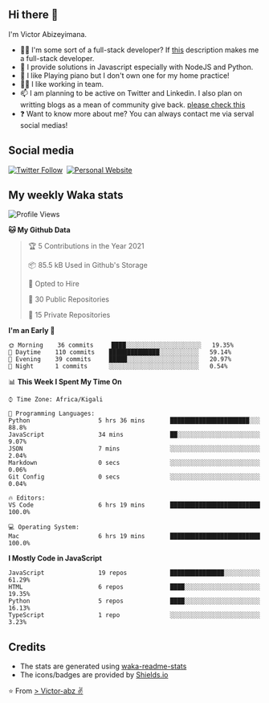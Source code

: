 ## Hi there 👋
I'm Victor Abizeyimana.  
- 👨‍💻 I'm some sort of a full-stack developer? If [this](https://www.w3schools.com/whatis/whatis_fullstack.asp) description makes me a full-stack developer.
- 🌱 I provide solutions in Javascript especially with NodeJS and Python. 
- 🎹 I like Playing piano but I don't own one for my home practice!
- 👯‍♀️ I like working in team.
- 📫 I am planning to be active on Twitter and Linkedin. I also plan on writting blogs as a mean of community give back. [please check this](https://victor-abz.com/)
- ❓ Want to know more about me? You can always contact me via serval social medias!

## Social media
[![Twitter Follow](https://img.shields.io/twitter/follow/vicky_abz?color=%231DA1F2&label=Twitter&style=for-the-badge&logo=twitter&logoColor=ffffff)](https://twitter.com/vicky_abz)
‎‎ [![Personal Website](https://img.shields.io/static/v1?label=visit&message=victor-abz.com&color=%235F021F&style=for-the-badge)](https://victor-abz.com/)

## My weekly Waka stats
<!--START_SECTION:waka-->
![Profile Views](http://img.shields.io/badge/Profile%20Views-0-blue)

**🐱 My Github Data** 

> 🏆 5 Contributions in the Year 2021
 > 
> 📦 85.5 kB Used in Github's Storage 
 > 
> 💼 Opted to Hire
 > 
> 📜 30 Public Repositories 
 > 
> 🔑 15 Private Repositories  
 > 
**I'm an Early 🐤** 

```text
🌞 Morning    36 commits     ████░░░░░░░░░░░░░░░░░░░░░   19.35% 
🌆 Daytime    110 commits    ██████████████░░░░░░░░░░░   59.14% 
🌃 Evening    39 commits     █████░░░░░░░░░░░░░░░░░░░░   20.97% 
🌙 Night      1 commits      ░░░░░░░░░░░░░░░░░░░░░░░░░   0.54%

```


📊 **This Week I Spent My Time On** 

```text
⌚︎ Time Zone: Africa/Kigali

💬 Programming Languages: 
Python                   5 hrs 36 mins       ██████████████████████░░░   88.8% 
JavaScript               34 mins             ██░░░░░░░░░░░░░░░░░░░░░░░   9.07% 
JSON                     7 mins              ░░░░░░░░░░░░░░░░░░░░░░░░░   2.04% 
Markdown                 0 secs              ░░░░░░░░░░░░░░░░░░░░░░░░░   0.06% 
Git Config               0 secs              ░░░░░░░░░░░░░░░░░░░░░░░░░   0.04%

🔥 Editors: 
VS Code                  6 hrs 19 mins       █████████████████████████   100.0%

💻 Operating System: 
Mac                      6 hrs 19 mins       █████████████████████████   100.0%

```

**I Mostly Code in JavaScript** 

```text
JavaScript               19 repos            ███████████████░░░░░░░░░░   61.29% 
HTML                     6 repos             ████░░░░░░░░░░░░░░░░░░░░░   19.35% 
Python                   5 repos             ████░░░░░░░░░░░░░░░░░░░░░   16.13% 
TypeScript               1 repo              ░░░░░░░░░░░░░░░░░░░░░░░░░   3.23%

```



<!--END_SECTION:waka-->

## Credits
- The stats are generated using [waka-readme-stats](https://github.com/anmol098/waka-readme-stats)
- The icons/badges are provided by [Shields.io](https://shields.io/)

⭐️ From [> Victor-abz ✌](https://victor-abz.com/)
